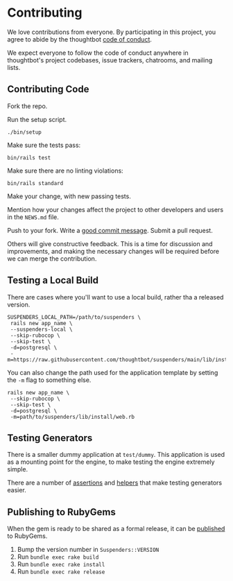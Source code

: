 # Contributing

We love contributions from everyone.
By participating in this project,
you agree to abide by the thoughtbot [code of conduct].

  [code of conduct]: https://thoughtbot.com/open-source-code-of-conduct

We expect everyone to follow the code of conduct
anywhere in thoughtbot's project codebases,
issue trackers, chatrooms, and mailing lists.

## Contributing Code

Fork the repo.

Run the setup script.

```
./bin/setup
```

Make sure the tests pass:

```
bin/rails test
```

Make sure there are no linting violations:

```
bin/rails standard
```

Make your change, with new passing tests.

Mention how your changes affect the project to other developers and users in the
`NEWS.md` file.

Push to your fork. Write a [good commit message][commit]. Submit a pull request.

  [commit]: http://tbaggery.com/2008/04/19/a-note-about-git-commit-messages.html

Others will give constructive feedback.
This is a time for discussion and improvements,
and making the necessary changes will be required before we can
merge the contribution.

## Testing a Local Build

There are cases where you'll want to use a local build, rather tha a released
version.

```
SUSPENDERS_LOCAL_PATH=/path/to/suspenders \
 rails new app_name \
 --suspenders-local \
 --skip-rubocop \
 --skip-test \
 -d=postgresql \
 -m=https://raw.githubusercontent.com/thoughtbot/suspenders/main/lib/install/web.rb
```

You can also change the path used for the application template by setting the
`-m` flag to something else.

```
rails new app_name \
 --skip-rubocop \
 --skip-test \
 -d=postgresql \
 -m=path/to/suspenders/lib/install/web.rb
```

## Testing Generators

There is a smaller dummy application at `test/dummy`. This application is used
as a mounting point for the engine, to make testing the engine extremely simple.

There are a number of [assertions][] and [helpers][] that make testing
generators easier.

[assertions]: https://api.rubyonrails.org/classes/Rails/Generators/Testing/Assertions.html
[helpers]: https://api.rubyonrails.org/classes/Rails/Generators/Testing/Behavior.html

## Publishing to RubyGems

When the gem is ready to be shared as a formal release, it can be
[published][published] to RubyGems.

  [published]: https://guides.rubyonrails.org/plugins.html#publishing-your-gem

1. Bump the version number in `Suspenders::VERSION`
2. Run `bundle exec rake build`
3. Run `bundle exec rake install`
4. Run `bundle exec rake release`
